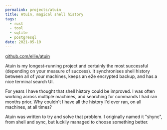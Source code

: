 ```yaml
---
permalink: projects/atuin
title: Atuin, magical shell history
tags:
  - rust
  - tool
  - sqlite
  - postgresql
date: 2021-05-10
---
```


[github.com/ellie/atuin](https://github.com/ellie/atuin)

Atuin is my longest-running project and certainly the most successful (depending on your measure of success). It synchronises shell history between all of your machines, keeps an e2e encrypted backup, and has a nice terminal search UI.

For years I have thought that shell history could be improved. I was often working across multiple machines, and searching for commands I had ran months prior. Why couldn't I have all the history I'd ever ran, on all machines, at all times?

Atuin was written to try and solve that problem. I originally named it "shync", from shell and sync, but luckily managed to choose something better.